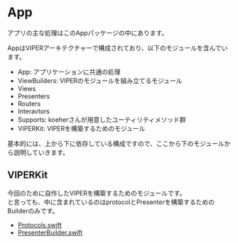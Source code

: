 # App

アプリの主な処理はこのAppパッケージの中にあります。

AppはVIPERアーキテクチャーで構成されており、以下のモジュールを含んでいます。

- App: アプリケーションに共通の処理
- ViewBuilders: VIPERのモジュールを組み立てるモジュール
- Views
- Presenters
- Routers
- Interavtors
- Supports: koeherさんが用意したユーティリティメソッド群
- VIPERKit: VIPERを構築するためのモジュール

基本的には、上から下に依存している構成ですので、ここから下のモジュールから説明していきます。

## VIPERKit
今回のために自作したVIPERを構築するためのモジュールです。  
と言っても、中に含まれているのはprotocolとPresenterを構築するためのBuilderのみです。

- [Protocols.swift](/Projects/App/Sources/VIPERKit/Protocols.swift)
- [PresenterBuilder.swift](/Projects/App/Sources/VIPERKit/PresenterBuilder.swift)


